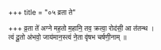 +++
title = "०५ व्रता ते"

+++
व्र॒ता ते॑ अग्ने मह॒तो म॒हानि॒ तव॒ क्रत्वा॒ रोद॑सी॒ आ त॑तन्थ ।  
त्वं दू॒तो अ॑भवो॒ जाय॑मान॒स्त्वं ने॒ता वृ॑षभ चर्षणी॒नाम् ॥